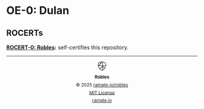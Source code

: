 # OE-0: Dulan

## ROCERTs
**[ROCERT-0: Robles](/rocert/roera-000-000-000-dulan/rocert-000-000-000-robles/README.md):** self-certifies this repository.

<!--ROBLES FOOTER: DO NOT REMOVE THIS LINE-->
---

<div align="center">
  <picture>
    <source srcset="./assets/robles-inverted-transparent.png" media="(prefers-color-scheme: dark)">
    <img height="24" src="./assets/robles-transparent.png" alt="Robles"/>
  </picture>
  <br/>
  <sub>
    <b>Robles</b>
    <br/>
    &copy; 2025 <a href="https://github.com/ramate-io/robles">ramate-io/robles</a>
    <br/>
    <a href="https://github.com/ramate-io/robles/blob/main/LICENSE">MIT License</a>
    <br/>
    <a href="https://www.ramate.io">ramate.io</a>
  </sub>
</div>
